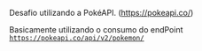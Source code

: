 Desafio utilizando a PokéAPI. (https://pokeapi.co/)

Basicamente utilizando o consumo do endPoint <code>https://pokeapi.co/api/v2/pokemon/</code>
